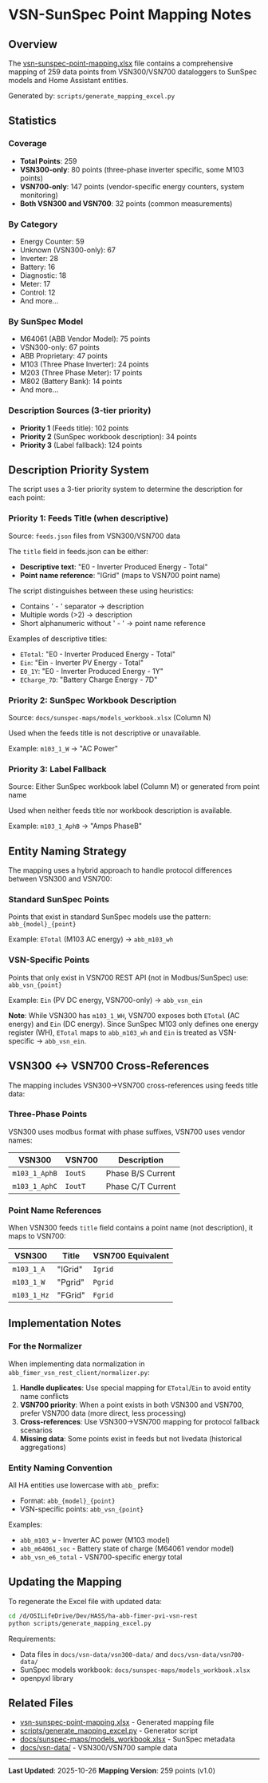 # VSN-SunSpec Point Mapping Notes

## Overview

The [vsn-sunspec-point-mapping.xlsx](vsn-sunspec-point-mapping.xlsx) file contains a comprehensive mapping of 259 data points from VSN300/VSN700 dataloggers to SunSpec models and Home Assistant entities.

Generated by: `scripts/generate_mapping_excel.py`

## Statistics

### Coverage
- **Total Points**: 259
- **VSN300-only**: 80 points (three-phase inverter specific, some M103 points)
- **VSN700-only**: 147 points (vendor-specific energy counters, system monitoring)
- **Both VSN300 and VSN700**: 32 points (common measurements)

### By Category
- Energy Counter: 59
- Unknown (VSN300-only): 67
- Inverter: 28
- Battery: 16
- Diagnostic: 18
- Meter: 17
- Control: 12
- And more...

### By SunSpec Model
- M64061 (ABB Vendor Model): 75 points
- VSN300-only: 67 points
- ABB Proprietary: 47 points
- M103 (Three Phase Inverter): 24 points
- M203 (Three Phase Meter): 17 points
- M802 (Battery Bank): 14 points
- And more...

### Description Sources (3-tier priority)
- **Priority 1** (Feeds title): 102 points
- **Priority 2** (SunSpec workbook description): 34 points
- **Priority 3** (Label fallback): 124 points

## Description Priority System

The script uses a 3-tier priority system to determine the description for each point:

### Priority 1: Feeds Title (when descriptive)
Source: `feeds.json` files from VSN300/VSN700 data

The `title` field in feeds.json can be either:
- **Descriptive text**: "E0 - Inverter Produced Energy - Total"
- **Point name reference**: "IGrid" (maps to VSN700 point name)

The script distinguishes between these using heuristics:
- Contains ' - ' separator → description
- Multiple words (>2) → description
- Short alphanumeric without ' - ' → point name reference

Examples of descriptive titles:
- `ETotal`: "E0 - Inverter Produced Energy - Total"
- `Ein`: "Ein - Inverter PV Energy - Total"
- `E0_1Y`: "E0 - Inverter Produced Energy - 1Y"
- `ECharge_7D`: "Battery Charge Energy - 7D"

### Priority 2: SunSpec Workbook Description
Source: `docs/sunspec-maps/models_workbook.xlsx` (Column N)

Used when the feeds title is not descriptive or unavailable.

Example: `m103_1_W` → "AC Power"

### Priority 3: Label Fallback
Source: Either SunSpec workbook label (Column M) or generated from point name

Used when neither feeds title nor workbook description is available.

Example: `m103_1_AphB` → "Amps PhaseB"

## Entity Naming Strategy

The mapping uses a hybrid approach to handle protocol differences between VSN300 and VSN700:

### Standard SunSpec Points

Points that exist in standard SunSpec models use the pattern: `abb_{model}_{point}`

Example: `ETotal` (M103 AC energy) → `abb_m103_wh`

### VSN-Specific Points

Points that only exist in VSN700 REST API (not in Modbus/SunSpec) use: `abb_vsn_{point}`

Example: `Ein` (PV DC energy, VSN700-only) → `abb_vsn_ein`

**Note**: While VSN300 has `m103_1_WH`, VSN700 exposes both `ETotal` (AC energy) and `Ein` (DC energy). Since SunSpec M103 only defines one energy register (WH), `ETotal` maps to `abb_m103_wh` and `Ein` is treated as VSN-specific → `abb_vsn_ein`.

## VSN300 ↔ VSN700 Cross-References

The mapping includes VSN300→VSN700 cross-references using feeds title data:

### Three-Phase Points
VSN300 uses modbus format with phase suffixes, VSN700 uses vendor names:

| VSN300 | VSN700 | Description |
|--------|--------|-------------|
| `m103_1_AphB` | `IoutS` | Phase B/S Current |
| `m103_1_AphC` | `IoutT` | Phase C/T Current |

### Point Name References
When VSN300 feeds `title` field contains a point name (not description), it maps to VSN700:

| VSN300 | Title | VSN700 Equivalent |
|--------|-------|-------------------|
| `m103_1_A` | "IGrid" | `Igrid` |
| `m103_1_W` | "Pgrid" | `Pgrid` |
| `m103_1_Hz` | "FGrid" | `Fgrid` |

## Implementation Notes

### For the Normalizer

When implementing data normalization in `abb_fimer_vsn_rest_client/normalizer.py`:

1. **Handle duplicates**: Use special mapping for `ETotal`/`Ein` to avoid entity name conflicts
2. **VSN700 priority**: When a point exists in both VSN300 and VSN700, prefer VSN700 data (more direct, less processing)
3. **Cross-references**: Use VSN300→VSN700 mapping for protocol fallback scenarios
4. **Missing data**: Some points exist in feeds but not livedata (historical aggregations)

### Entity Naming Convention

All HA entities use lowercase with `abb_` prefix:
- Format: `abb_{model}_{point}`
- VSN-specific points: `abb_vsn_{point}`

Examples:
- `abb_m103_w` - Inverter AC power (M103 model)
- `abb_m64061_soc` - Battery state of charge (M64061 vendor model)
- `abb_vsn_e6_total` - VSN700-specific energy total

## Updating the Mapping

To regenerate the Excel file with updated data:

```bash
cd /d/OSILifeDrive/Dev/HASS/ha-abb-fimer-pvi-vsn-rest
python scripts/generate_mapping_excel.py
```

Requirements:
- Data files in `docs/vsn-data/vsn300-data/` and `docs/vsn-data/vsn700-data/`
- SunSpec models workbook: `docs/sunspec-maps/models_workbook.xlsx`
- openpyxl library

## Related Files

- [vsn-sunspec-point-mapping.xlsx](vsn-sunspec-point-mapping.xlsx) - Generated mapping file
- [scripts/generate_mapping_excel.py](../scripts/generate_mapping_excel.py) - Generator script
- [docs/sunspec-maps/models_workbook.xlsx](sunspec-maps/models_workbook.xlsx) - SunSpec metadata
- [docs/vsn-data/](vsn-data/) - VSN300/VSN700 sample data

---

**Last Updated**: 2025-10-26
**Mapping Version**: 259 points (v1.0)
